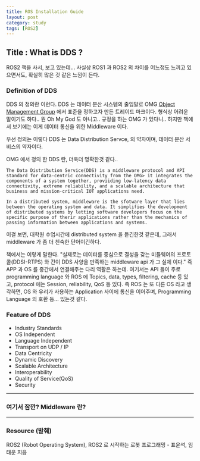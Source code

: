 ```yaml
---
title: ROS Installation Guide
layout: post
category: study
tags: [ROS2]
---
```


## Title : What is DDS ?

ROS2 책을 사서, 보고 있는데... 사실상 ROS1 과 ROS2 의 차이를 어느정도 느끼고 있으면서도, 확실히 많은 것 같은 느낌이 든다.

### Definition of DDS
DDS 의 정의란 이런다. 
DDS 는 데이터 분산 시스템의 줄임말로 OMG [Object Management Group](https://www.omg.org/) 에서 표준을 정하고자 만든 트레이드 마크이다. 형식상 어려운 말이기도 하다.. 뭔 Oh My God 도 아니고.. 규정을 하는 OMG 가 있다니.. 하지만 책에서 보기에는 이게 데이터 통신을 위한 Middleware 이다.

우선 정의는 이렇다 DDS 는 Data Distribution Servce, 의 약자이며, 데이터 분산 서비스의 약자이다. 

OMG 에서 정의 한 DDS 란, 더욱더 명확한것 같다..
```
The Data Distribution Service(DDS) is a middleware protocol and API standard for data-centric connectivity from the OMG> it integrates the components of a system together, proviiding low-latency data connectivity, extreme reliability, and a scalable architecture that business and mission-critical IOT applications need.

In a distributed system, middleware is the sfotware layer that lies between the operating system and data. It simplifies the development of distributed systems by letting software developers focus on the specific purpose of therir applications rather than the mechanics of passing information between applications and systems.
```

이걸 보면, 대학원 수업시간에 distributed system 을 듣긴한것 같은데, 그래서 middleware 가 좀 더 친숙한 단어이긴하다.

책에서는 이렇게 말한다. "실제로는 데이터를 중심으로 결성을 갖는 미들웨어의 프로토콜(DDSI-RTPS) 와 간이 DDS 사양을 만족하는 middleware api 가 그 실체 이다." 즉 APP 과 OS 를 중간에서 연결해주는 다리 역활은 하는데. 여기서는 API 들이 주로 programming language 와 ROS 에 Topics, data, types, filtering, cache 등 있고, protocol 에는 Session, reliability, QoS 등 있다. 즉 ROS 는 또 다른 OS 라고 생각하면, OS 와 우리가 사용하는 Application 사이에 통신을 이어주며, Programming Language 의 호환 등... 있는것 같다. 

### Feature of DDS
* Industry Standards
* OS Independent
* Language Independent 
* Transport on UDP / IP
* Data Centricity
* Dynamic Discovery
* Scalable Architecture
* Interoperability
* Quality of Service(QoS)
* Security
---
### 여기서 잠깐? Middleware 란?

---
### Resource (발췌)
ROS2 (Robot Operating System), ROS2 로 시작하는 로봇  프로그래밍 - 표윤석, 임태운 지음